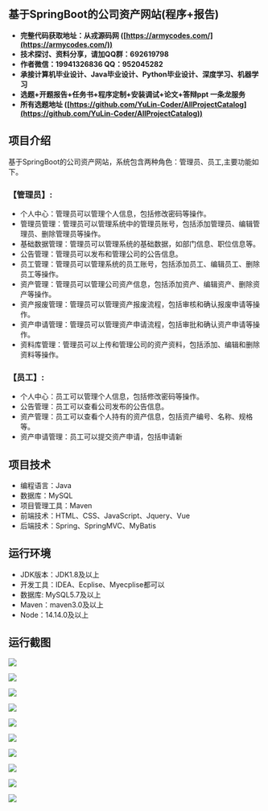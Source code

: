 ## 基于SpringBoot的公司资产网站(程序+报告)

- <b>完整代码获取地址：从戎源码网 ([https://armycodes.com/](https://armycodes.com/))</b>
- <b>技术探讨、资料分享，请加QQ群：692619798</b> 
- <b>作者微信：19941326836  QQ：952045282</b> 
- <b>承接计算机毕业设计、Java毕业设计、Python毕业设计、深度学习、机器学习</b>
- <b>选题+开题报告+任务书+程序定制+安装调试+论文+答辩ppt 一条龙服务</b>
- <b>所有选题地址 ([https://github.com/YuLin-Coder/AllProjectCatalog](https://github.com/YuLin-Coder/AllProjectCatalog)) </b>

## 项目介绍
基于SpringBoot的公司资产网站，系统包含两种角色：管理员、员工,主要功能如下。

### 【管理员】:
- 个人中心：管理员可以管理个人信息，包括修改密码等操作。
- 管理员管理：管理员可以管理系统中的管理员账号，包括添加管理员、编辑管理员、删除管理员等操作。
- 基础数据管理：管理员可以管理系统的基础数据，如部门信息、职位信息等。
- 公告管理：管理员可以发布和管理公司的公告信息。
- 员工管理：管理员可以管理系统的员工账号，包括添加员工、编辑员工、删除员工等操作。
- 资产管理：管理员可以管理公司资产信息，包括添加资产、编辑资产、删除资产等操作。
- 资产报废管理：管理员可以管理资产报废流程，包括审核和确认报废申请等操作。
- 资产申请管理：管理员可以管理资产申请流程，包括审批和确认资产申请等操作。
- 资料库管理：管理员可以上传和管理公司的资产资料，包括添加、编辑和删除资料等操作。

### 【员工】:
- 个人中心：员工可以管理个人信息，包括修改密码等操作。
- 公告管理：员工可以查看公司发布的公告信息。
- 资产管理：员工可以查看个人持有的资产信息，包括资产编号、名称、规格等。
- 资产申请管理：员工可以提交资产申请，包括申请新

## 项目技术
- 编程语言：Java
- 数据库：MySQL
- 项目管理工具：Maven
- 前端技术：HTML、CSS、JavaScript、Jquery、Vue
- 后端技术：Spring、SpringMVC、MyBatis

## 运行环境
- JDK版本：JDK1.8及以上
- 开发工具：IDEA、Ecplise、Myecplise都可以
- 数据库: MySQL5.7及以上
- Maven：maven3.0及以上
- Node：14.14.0及以上

## 运行截图
![](screenshot/1.png)

![](screenshot/2.png)

![](screenshot/3.png)

![](screenshot/4.png)

![](screenshot/5.png)

![](screenshot/6.png)

![](screenshot/7.png)

![](screenshot/8.png)

![](screenshot/9.png)

![](screenshot/10.png)
